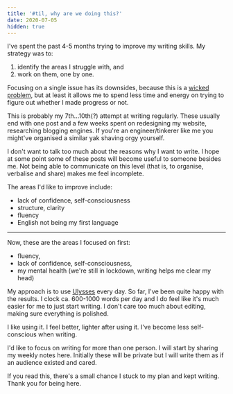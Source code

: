 ```yaml
---
title: '#til, why are we doing this?'
date: 2020-07-05
hidden: true
---
```


I've spent the past 4-5 months trying to improve my writing skills. My strategy was to:

1. identify the areas I struggle with, and
2. work on them, one by one.

Focusing on a single issue has its downsides, because this is a [wicked problem](https://en.wikipedia.org/wiki/Wicked_problem), but at least it allows me to spend less time and energy on trying to figure out whether I made progress or not.

This is probably my 7th...10th(?) attempt at writing regularly. These usually end with one post and a few weeks spent on redesigning my website, researching blogging engines. If you're an engineer/tinkerer like me you might've organised a similar yak shaving orgy yourself.

I don't want to talk too much about the reasons why I want to write. I hope at some point some of these posts will become useful to someone besides me. Not being able to communicate on this level (that is, to organise, verbalise and share) makes me feel incomplete.

The areas I'd like to improve include:

-   lack of confidence, self-consciousness
-   structure, clarity
-   fluency
-   English not being my first language

---

Now, these are the areas I focused on first:

-   fluency,
-   lack of confidence, self-consciousness,
-   my mental health (we're still in lockdown, writing helps me clear my head)

My approach is to use [Ulysses](/posts/ulysses) every day. So far, I've been quite happy with the results. I clock ca. 600-1000 words per day and I do feel like it's much easier for me to just start writing. I don't care too much about editing, making sure everything is polished.

I like using it. I feel better, lighter after using it. I've become less self-conscious when writing.

I'd like to focus on writing for more than one person. I will start by sharing my weekly notes here. Initially these will be private but I will write them as if an audience existed and cared.

If you read this, there's a small chance I stuck to my plan and kept writing. Thank you for being here.
